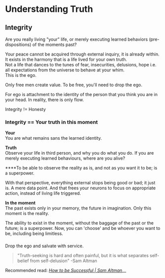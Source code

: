 # Understanding Truth

## Integrity

Are you really living "your" life, or merely executing learned behaviors \(pre-dispositions\) of the moments past?

Your peace cannot be acquired through external inquiry, it is already within. It exists in the harmony that is a life lived for your own truth.   
Not a life that dances to the tunes of fear, insecurities, delusions, hope i.e. all expectations from the universe to behave at your whim.  
This is the ego.  
  
Only free men create value. To be free, you'll need to drop the ego.

For ego is attachment to the identity of the person that you think you are in your head. In reality, there is only flow.  


Integrity != Honesty

### Integrity == Your truth in this moment

**Your**  
You are what remains sans the learned identity.

**Truth**  
Observe your life in third person, and why you do what you do. If you are merely executing learned behaviours, where are you alive?  
  
****To be able to observe the reality as is, and not as you want it to be; is a superpower. 

With that perspective, everything external stops being good or bad; it just is. A mere data point. And that frees your neurons to focus on appropriate action, instead of living life triggered.

**In the moment**  
The past exists only in your memory, the future in imagination. Only this moment is the reality.

The ability to exist in the moment, without the baggage of the past or the future; is a superpower. Now, you can 'choose' and be whoever you want to be, including being limitless.

### 

Drop the ego and salvate with service.  


> "Truth-seeking is hard and often painful, but it is what separates self-belief from self-delusion"  -Sam Altman

Recommended read: [_How to be Successful \| Sam Altman_](https://blog.samaltman.com/how-to-be-successful)\_\_

